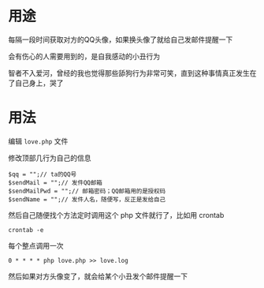 # 用途

每隔一段时间获取对方的QQ头像，如果换头像了就给自己发邮件提醒一下

会有伤心的人需要用到的，是自我感动的小丑行为

智者不入爱河，曾经的我也觉得那些舔狗行为非常可笑，直到这种事情真正发生在了自己身上，哭了

# 用法

编辑 `love.php` 文件

修改顶部几行为自己的信息

```
$qq = "";// ta的QQ号
$sendMail = "";// 发件QQ邮箱
$sendMailPwd = "";// 邮箱密码；QQ邮箱用的是授权码
$sendName = "";// 发件人名，随便写，反正是发给自己
```

然后自己随便找个方法定时调用这个 php 文件就行了，比如用 crontab

```
crontab -e
```

每个整点调用一次

```
0 * * * * php love.php >> love.log
```

然后如果对方头像变了，就会给某个小丑发个邮件提醒一下